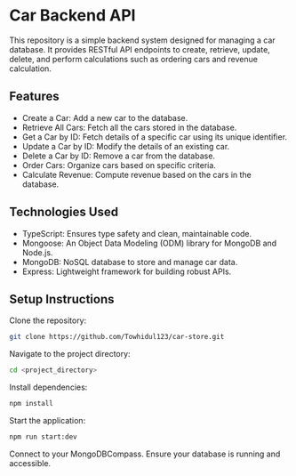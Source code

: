 # Car Backend API

This repository is a simple backend system designed for managing a car database. It provides RESTful API endpoints to create, retrieve, update, delete, and perform calculations such as ordering cars and revenue calculation.

## Features

- Create a Car: Add a new car to the database.
- Retrieve All Cars: Fetch all the cars stored in the database.
- Get a Car by ID: Fetch details of a specific car using its unique identifier.
- Update a Car by ID: Modify the details of an existing car.
- Delete a Car by ID: Remove a car from the database.
- Order Cars: Organize cars based on specific criteria.
- Calculate Revenue: Compute revenue based on the cars in the database.

## Technologies Used

- TypeScript: Ensures type safety and clean, maintainable code.
- Mongoose: An Object Data Modeling (ODM) library for MongoDB and Node.js.
- MongoDB: NoSQL database to store and manage car data.
- Express: Lightweight framework for building robust APIs.

## Setup Instructions

Clone the repository:
```bash
git clone https://github.com/Towhidul123/car-store.git
```

Navigate to the project directory:
```bash
cd <project_directory>
```

Install dependencies:
```bash
npm install
```

Start the application:
```bash
npm run start:dev
```
Connect to your MongoDBCompass. Ensure your database is running and accessible.
